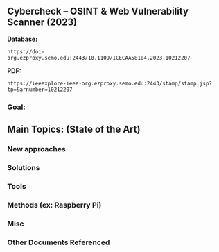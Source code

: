 ## Cybercheck – OSINT & Web Vulnerability Scanner (2023)
**Database:**

	https://doi-org.ezproxy.semo.edu:2443/10.1109/ICECAA58104.2023.10212207

**PDF:**

	https://ieeexplore-ieee-org.ezproxy.semo.edu:2443/stamp/stamp.jsp?tp=&arnumber=10212207
	
	
### Goal: 
	
	
## Main Topics: (State of the Art)

### New approaches


### Solutions


### Tools

		
### Methods (ex: Raspberry Pi)


### Misc


### Other Documents Referenced
